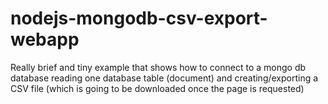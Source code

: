 # nodejs-mongodb-csv-export-webapp
Really brief and tiny example that shows how to connect to a mongo db database reading one database table (document) and creating/exporting a CSV file (which is going to be downloaded once the page is requested)
